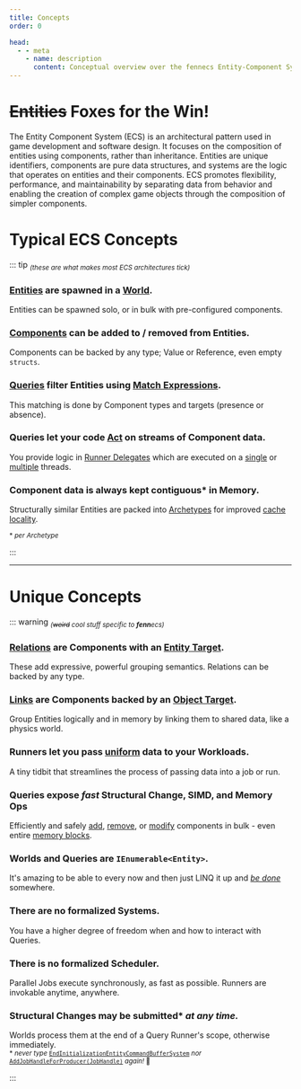 ```yaml
---
title: Concepts
order: 0

head:
  - - meta
    - name: description
      content: Conceptual overview over the fennecs Entity-Component System
---
```


# ~~Entities~~ Foxes for the Win!
The Entity Component System (ECS) is an architectural pattern used in game development and software design. It focuses on the composition of entities using components, rather than inheritance. Entities are unique identifiers, components are pure data structures, and systems are the logic that operates on entities and their components. ECS promotes flexibility, performance, and maintainability by separating data from behavior and enabling the creation of complex game objects through the composition of simpler components.

# Typical ECS Concepts 

::: tip <sub>*(these are what makes most ECS architectures tick)*</sub>
### [Entities](Entities/) are spawned in a [World](World.md). 
Entities can be spawned solo, or in bulk with pre-configured components.

### [Components](Components/) can be added to / removed from Entities.
Components can be backed by any type; Value or Reference, even empty `structs`.

### [Queries](Queries/) filter Entities using [Match Expressions](Queries/Matching.md).
This matching is done by Component types and targets (presence or absence).

### Queries let your code [Act](Queries/Query.For.md) on streams of Component data.
You provide logic in [Runner Delegates](Queries/Delegates.md) which are executed on a [single](Queries/Query.For.md) or [multiple](Queries/Query.Job.md) threads.

### Component data is always kept contiguous* in Memory.
Structurally similar Entities are packed into [Archetypes](Archetype.md) for improved [cache locality](https://en.wikipedia.org/wiki/Locality_of_reference).

<sub>\* *per Archetype*</sub>

:::

----------------------

# Unique Concepts 

::: warning <sub>*(~~weird~~ cool stuff specific to **fenn**ecs)*</sub>
### [Relations](Relation.md) are Components with an [Entity Target](Queries/Matching.md#match-targets).
These add expressive, powerful grouping semantics. Relations can be backed by any type.

### [Links](Link.md) are Components backed by an [Object Target](Queries/Matching.md#match-targets).
Group Entities logically and in memory by linking them to shared data, like a physics world.

### Runners let you pass [uniform](Queries/Query.For.md#uniforms-shmuniforms) data to your Workloads.
A tiny tidbit that streamlines the process of passing data into a job or run.

### Queries expose *fast* Structural Change, SIMD, and Memory Ops
Efficiently and safely [add](Queries/CRUD.md), [remove](Queries/CRUD.md), or [modify](Queries/SIMD.md) components in bulk - even entire [memory blocks](Queries/Query.Raw.md).

### Worlds and Queries are `IEnumerable<Entity>`.
It's amazing to be able to every now and then just LINQ it up and <u>*be done*</u> somewhere.

### There are no formalized Systems.
You have a higher degree of freedom when and how to interact with Queries.

### There is no formalized Scheduler.
Parallel Jobs execute synchronously, as fast as possible. Runners are invokable anytime, anywhere.  

### Structural Changes may be submitted\* *at any time.*
Worlds process them at the end of a Query Runner's scope, otherwise immediately.  
<sub>\* *never type* [`EndInitializationEntityCommandBufferSystem`](https://docs.unity3d.com/Packages/com.unity.entities@1.0/api/Unity.Entities.EndInitializationEntityCommandBufferSystem.html) *nor* [`AddJobHandleForProducer(JobHandle)`](https://docs.unity.cn/Packages/com.unity.entities@1.0/api/Unity.Entities.EntityCommandBufferSystem.AddJobHandleForProducer.html) *again!* 🦊</sub>

:::


